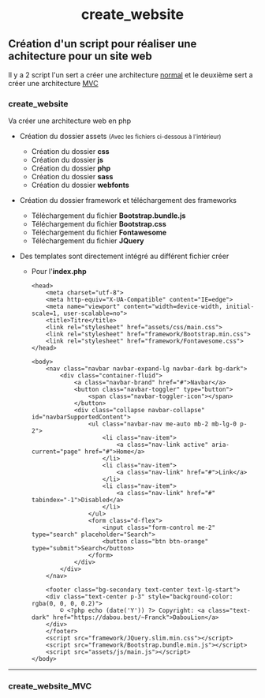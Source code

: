 <h1 style="text-align: center">create_website</h1>

## Création d'un script pour réaliser une achitecture pour un site web

Il y a 2 script l'un sert a créer une architecture [normal](#create_website-1) et le deuxième sert a créer une architecture [MVC](#create_website_mvc)

### create_website

Va créer une architecture web en php

* Création du dossier assets
<small>(Avec les fichiers ci-dessous à l'intérieur)</small>
  * Création du dossier **css**
  * Création du dossier **js**
  * Création du dossier **php**
  * Création du dossier **sass**
  * Création du dossier **webfonts**

* Création du dossier framework et téléchargement des frameworks
  * Téléchargement du fichier **Bootstrap.bundle.js**
  * Téléchargement du fichier **Bootstrap.css**
  * Téléchargement du fichier **Fontawesome**
  * Téléchargement du fichier **JQuery**

* Des templates sont directement intégré au différent fichier créer
  * Pour l'**index.php**

    <?php
    require_once "assets/php/bdd.php";

    ?>
    <!DOCTYPE html>
    <html lang="fr">

        <head>
            <meta charset="utf-8">
            <meta http-equiv="X-UA-Compatible" content="IE=edge">
            <meta name="viewport" content="width=device-width, initial-scale=1, user-scalable=no">
            <title>Titre</title>
            <link rel="stylesheet" href="assets/css/main.css">
            <link rel="stylesheet" href="framework/Bootstrap.min.css">
            <link rel="stylesheet" href="framework/Fontawesome.css">
        </head>

        <body>
            <nav class="navbar navbar-expand-lg navbar-dark bg-dark">
                <div class="container-fluid">
                    <a class="navbar-brand" href="#">Navbar</a>
                    <button class="navbar-toggler" type="button">
                        <span class="navbar-toggler-icon"></span>
                    </button>
                    <div class="collapse navbar-collapse" id="navbarSupportedContent">
                        <ul class="navbar-nav me-auto mb-2 mb-lg-0 p-2">
                            <li class="nav-item">
                                <a class="nav-link active" aria-current="page" href="#">Home</a>
                            </li>
                            <li class="nav-item">
                                <a class="nav-link" href="#">Link</a>
                            </li>
                            <li class="nav-item">
                                <a class="nav-link" href="#" tabindex="-1">Disabled</a>
                            </li>
                        </ul>
                        <form class="d-flex">
                            <input class="form-control me-2" type="search" placeholder="Search">
                            <button class="btn btn-orange" type="submit">Search</button>
                        </form>
                    </div>
                </div>
            </nav>

            <footer class="bg-secondary text-center text-lg-start">
            <div class="text-center p-3" style="background-color: rgba(0, 0, 0, 0.2)">
                © <?php echo (date('Y')) ?> Copyright: <a class="text-dark" href="https://dabou.best/~Franck">DabouLion</a>
            </div>
            </footer>
            <script src="framework/JQuery.slim.min.css"></script>
            <script src="framework/Bootstrap.bundle.min.js"></script>
            <script src="assets/js/main.js"></script>
        </body>
    </html>



**********************************************************************************************

### create_website_MVC
